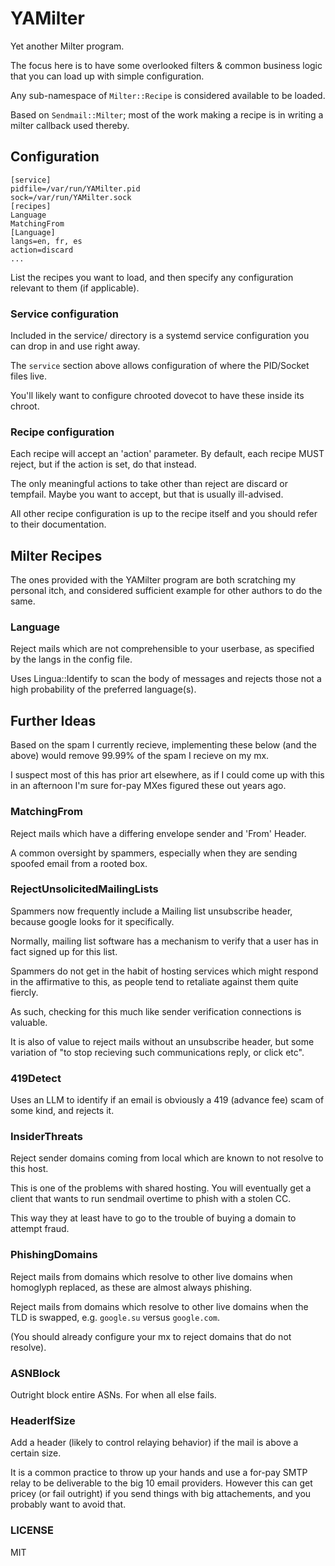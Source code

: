 # YAMilter

Yet another Milter program.

The focus here is to have some overlooked filters & common business logic that you can load up with simple configuration.

Any sub-namespace of `Milter::Recipe` is considered available to be loaded.

Based on `Sendmail::Milter`; most of the work making a recipe is in writing a milter callback used thereby.

## Configuration

```
[service]
pidfile=/var/run/YAMilter.pid
sock=/var/run/YAMilter.sock
[recipes]
Language
MatchingFrom
[Language]
langs=en, fr, es
action=discard
...
```

List the recipes you want to load, and then specify any configuration relevant to them (if applicable).

### Service configuration

Included in the service/ directory is a systemd service configuration you can drop in and use right away.

The `service` section above allows configuration of where the PID/Socket files live.

You'll likely want to configure chrooted dovecot to have these inside its chroot.

### Recipe configuration

Each recipe will accept an 'action' parameter.
By default, each recipe MUST reject, but if the action is set, do that instead.

The only meaningful actions to take other than reject are discard or tempfail.
Maybe you want to accept, but that is usually ill-advised.

All other recipe configuration is up to the recipe itself and you should refer to their documentation.

## Milter Recipes

The ones provided with the YAMilter program are both scratching my personal itch,
and considered sufficient example for other authors to do the same.

### Language

Reject mails which are not comprehensible to your userbase, as specified by the langs in the config file.

Uses Lingua::Identify to scan the body of messages and rejects those not a high probability of the preferred language(s).

## Further Ideas

Based on the spam I currently recieve, implementing these below (and the above) would remove 99.99% of the spam I recieve on my mx.

I suspect most of this has prior art elsewhere, as if I could come up with this in an afternoon I'm sure for-pay MXes figured these out years ago.

### MatchingFrom

Reject mails which have a differing envelope sender and 'From' Header.

A common oversight by spammers, especially when they are sending spoofed email from a rooted box.

### RejectUnsolicitedMailingLists

Spammers now frequently include a Mailing list unsubscribe header, because google looks for it specifically.

Normally, mailing list software has a mechanism to verify that a user has in fact signed up for this list.

Spammers do not get in the habit of hosting services which might respond in the affirmative to this, as people tend to retaliate against them quite fiercly.

As such, checking for this much like sender verification connections is valuable.

It is also of value to reject mails without an unsubscribe header, but some variation of "to stop recieving such communications reply, or click etc".

### 419Detect

Uses an LLM to identify if an email is obviously a 419 (advance fee) scam of some kind, and rejects it.

### InsiderThreats

Reject sender domains coming from local which are known to not resolve to this host.

This is one of the problems with shared hosting.
You will eventually get a client that wants to run sendmail overtime to phish with a stolen CC.

This way they at least have to go to the trouble of buying a domain to attempt fraud.

### PhishingDomains

Reject mails from domains which resolve to other live domains when homoglyph replaced, as these are almost always phishing.

Reject mails from domains which resolve to other live domains when the TLD is swapped, e.g. `google.su` versus `google.com`.

(You should already configure your mx to reject domains that do not resolve).

### ASNBlock

Outright block entire ASNs.  For when all else fails.

### HeaderIfSize

Add a header (likely to control relaying behavior) if the mail is above a certain size.

It is a common practice to throw up your hands and use a for-pay SMTP relay to be deliverable to the big 10 email providers.
However this can get pricey (or fail outright) if you send things with big attachements, and you probably want to avoid that.

### LICENSE

MIT
